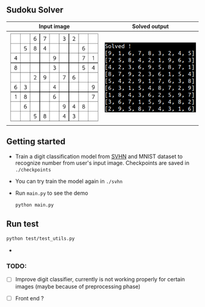 ## Sudoku Solver


Input image            |  Solved output
:-------------------------:|:-------------------------:
<img src="https://github.com/SimonCao1207/SudokuSolver/blob/master/img/sudoku_img1.png?raw=True" alt="drawing" width="300"/> |  <img src="https://github.com/SimonCao1207/SudokuSolver/blob/master/img/solved.png?raw=True" alt="drawing" width="300"/>






## Getting started
  - Train a digit classification model from [SVHN](http://ufldl.stanford.edu/housenumbers/) and MNIST dataset to recognize number from user's input image. Checkpoints are saved in `./checkpoints`

  - You can try train the model again in `./svhn`

  - Run `main.py` to see the demo 
    ```sh
    python main.py
    ```

## Run test

  ```sh
  python test/test_utils.py
  ```
  - 

### TODO: 

- [ ] Improve digit classifier, currently is not working properly for certain images (maybe because of preprocessing phase)

- [ ] Front end ? 



